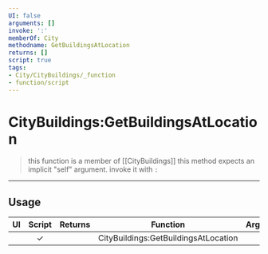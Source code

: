 ```yaml
---
UI: false
arguments: []
invoke: ':'
memberOf: City
methodname: GetBuildingsAtLocation
returns: []
script: true
tags:
- City/CityBuildings/_function
- function/script
---
```

# CityBuildings:GetBuildingsAtLocation
> this function is a member of [[CityBuildings]]
> this method expects an implicit "self" argument. invoke it with `:`
-----
## Usage
|  UI | Script | Returns | Function | Arguments |
|:---:|:------:|-------:|:--------:|:---------|
| |✓||CityBuildings:GetBuildingsAtLocation||
